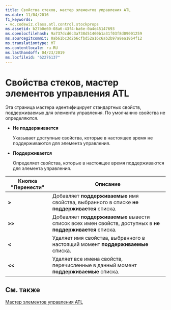 ```yaml
---
title: Свойства стеков, мастер элементов управления ATL
ms.date: 11/04/2016
f1_keywords:
- vc.codewiz.class.atl.control.stockprops
ms.assetid: b27b0e60-08a6-43f4-ba6e-0a4e45147693
ms.openlocfilehash: 9a737dcd6c3a738d51460b1a31f03f8d09001259
ms.sourcegitcommit: 0ab61bc3d2b6cfbd52a16c6ab2b97a8ea1864f12
ms.translationtype: MT
ms.contentlocale: ru-RU
ms.lasthandoff: 04/23/2019
ms.locfileid: "62276137"
---
```

# <a name="stock-properties-atl-control-wizard"></a>Свойства стеков, мастер элементов управления ATL

Эта страница мастера идентифицирует стандартных свойств, поддерживаемых для элемента управления. По умолчанию свойства не определяются.

- **Не поддерживается**

   Указывает доступные свойства, которые в настоящее время не поддерживаются для элемента управления.

- **Поддерживается**

   Определяет свойства, которые в настоящее время поддерживаются для элемента управления.

|Кнопка "Перенести"|Описание|
|---------------------|-----------------|
|**>**|Добавляет **поддерживаемые** имя свойства, выбранного в списке **не поддерживается** списка.|
|**>>**|Добавляет **поддерживаемые** вывести список всех имен свойств, доступных в **не поддерживается** списка.|
|**\<**|Удаляет имя свойства, выбранного в настоящий момент **поддерживаемые** списка.|
|**\<\<**|Удаляет все имена свойств, перечисленные в данный момент **поддерживаемые** списка.|

## <a name="see-also"></a>См. также

[Мастер элементов управления ATL](../../atl/reference/atl-control-wizard.md)
